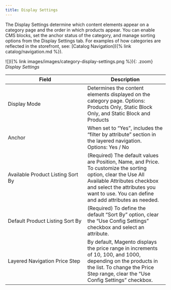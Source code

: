 ```yaml
---
title: Display Settings
---
```


The Display Settings determine which content elements appear on a category page and the order in which products appear. You can enable CMS blocks, set the anchor status of the category, and manage sorting options from the Display Settings tab. For examples of how categories are reflected in the storefront, see: [Catalog Navigation]({% link catalog/navigation.md %}).

![]({% link images/images/category-display-settings.png %}){: .zoom}
*Display Settings*

<table>
<col WIDTH="250">
<col WIDTH="auto">
      <thead>
         <tr>
            <th>Field</th>
            <th>Description</th>
         </tr>
      </thead>
      <tbody>
         <tr>
            <td>Display Mode</td>
            <td>Determines the content elements displayed on the category page. Options: Products Only, Static Block Only, and Static Block and Products
						</td>
         </tr>
         <tr>
            <td>Anchor</td>
            <td>When set to “Yes”, includes the “filter by attribute” section in the layered navigation. Options: Yes / No</td>
         </tr>
         <tr>
            <td>Available Product Listing Sort By</td>
            <td>(Required)  The default values are Position, Name, and Price. To customize the sorting option, clear the Use All Available Attributes checkbox and select the attributes you want to use. You can define and add attributes as needed.</td>
         </tr>
         <tr>
            <td>Default Product Listing Sort By</td>
            <td>(Required) To define the default “Sort By” option, clear the “Use Config Settings” checkbox and select an attribute.</td>
         </tr>
         <tr>
            <td>Layered Navigation Price Step</td>
            <td>By default, Magento displays the price range in increments of 10, 100, and 1000, depending on the products in the list. To change the Price Step range, clear the “Use Config Settings” checkbox.</td>
         </tr>
      </tbody>
   </table>
